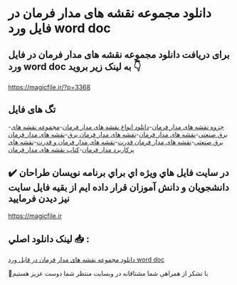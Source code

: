 # دانلود مجموعه نقشه های مدار فرمان در فایل ورد word doc

## برای دریافت دانلود مجموعه نقشه های مدار فرمان در فایل ورد word doc به لینک زیر بروید 👇

https://magicfile.ir/?p=3368

## تگ های فایل

-[جزوه نقشه های مدار فرمان](https://magicfile.ir/product/%d9%85%d8%ac%d9%85%d9%88%d8%b9%d9%87-%d9%86%d9%82%d8%b4%d9%87-%d9%87%d8%a7%db%8c-%d9%85%d8%af%d8%a7%d8%b1-%d9%81%d8%b1%d9%85%d8%a7%d9%86-%d9%81%d8%a7%db%8c%d9%84-%d9%88%d8%b1%d8%af-word-doc/)-[دانلود انواع نقشه های مدار فرمان](https://magicfile.ir/product/%d9%85%d8%ac%d9%85%d9%88%d8%b9%d9%87-%d9%86%d9%82%d8%b4%d9%87-%d9%87%d8%a7%db%8c-%d9%85%d8%af%d8%a7%d8%b1-%d9%81%d8%b1%d9%85%d8%a7%d9%86-%d9%81%d8%a7%db%8c%d9%84-%d9%88%d8%b1%d8%af-word-doc/)-[مجموعه نقشه های برق صنعتی](https://magicfile.ir/product/%d9%85%d8%ac%d9%85%d9%88%d8%b9%d9%87-%d9%86%d9%82%d8%b4%d9%87-%d9%87%d8%a7%db%8c-%d9%85%d8%af%d8%a7%d8%b1-%d9%81%d8%b1%d9%85%d8%a7%d9%86-%d9%81%d8%a7%db%8c%d9%84-%d9%88%d8%b1%d8%af-word-doc/)-[نقشه های مدار فرمان](https://magicfile.ir/product/%d9%85%d8%ac%d9%85%d9%88%d8%b9%d9%87-%d9%86%d9%82%d8%b4%d9%87-%d9%87%d8%a7%db%8c-%d9%85%d8%af%d8%a7%d8%b1-%d9%81%d8%b1%d9%85%d8%a7%d9%86-%d9%81%d8%a7%db%8c%d9%84-%d9%88%d8%b1%d8%af-word-doc/)-[نقشه های مدار فرمان برق](https://magicfile.ir/product/%d9%85%d8%ac%d9%85%d9%88%d8%b9%d9%87-%d9%86%d9%82%d8%b4%d9%87-%d9%87%d8%a7%db%8c-%d9%85%d8%af%d8%a7%d8%b1-%d9%81%d8%b1%d9%85%d8%a7%d9%86-%d9%81%d8%a7%db%8c%d9%84-%d9%88%d8%b1%d8%af-word-doc/)-[نقشه های مدار فرمان برق صنعتی](https://magicfile.ir/product/%d9%85%d8%ac%d9%85%d9%88%d8%b9%d9%87-%d9%86%d9%82%d8%b4%d9%87-%d9%87%d8%a7%db%8c-%d9%85%d8%af%d8%a7%d8%b1-%d9%81%d8%b1%d9%85%d8%a7%d9%86-%d9%81%d8%a7%db%8c%d9%84-%d9%88%d8%b1%d8%af-word-doc/)-[نقشه های مدار فرمان قدرت](https://magicfile.ir/product/%d9%85%d8%ac%d9%85%d9%88%d8%b9%d9%87-%d9%86%d9%82%d8%b4%d9%87-%d9%87%d8%a7%db%8c-%d9%85%d8%af%d8%a7%d8%b1-%d9%81%d8%b1%d9%85%d8%a7%d9%86-%d9%81%d8%a7%db%8c%d9%84-%d9%88%d8%b1%d8%af-word-doc/)-[نقشه های مدار فرمان و قدرت](https://magicfile.ir/product/%d9%85%d8%ac%d9%85%d9%88%d8%b9%d9%87-%d9%86%d9%82%d8%b4%d9%87-%d9%87%d8%a7%db%8c-%d9%85%d8%af%d8%a7%d8%b1-%d9%81%d8%b1%d9%85%d8%a7%d9%86-%d9%81%d8%a7%db%8c%d9%84-%d9%88%d8%b1%d8%af-word-doc/)-[نقشه های پرکاربرد مدار فرمان](https://magicfile.ir/product/%d9%85%d8%ac%d9%85%d9%88%d8%b9%d9%87-%d9%86%d9%82%d8%b4%d9%87-%d9%87%d8%a7%db%8c-%d9%85%d8%af%d8%a7%d8%b1-%d9%81%d8%b1%d9%85%d8%a7%d9%86-%d9%81%d8%a7%db%8c%d9%84-%d9%88%d8%b1%d8%af-word-doc/)-[کتاب نقشه های مدار فرمان](https://magicfile.ir/product/%d9%85%d8%ac%d9%85%d9%88%d8%b9%d9%87-%d9%86%d9%82%d8%b4%d9%87-%d9%87%d8%a7%db%8c-%d9%85%d8%af%d8%a7%d8%b1-%d9%81%d8%b1%d9%85%d8%a7%d9%86-%d9%81%d8%a7%db%8c%d9%84-%d9%88%d8%b1%d8%af-word-doc/)

## ✔️ در سايت فايل هاي ويژه اي براي برنامه نويسان طراحان دانشجويان و دانش آموزان قرار داده ايم از بقيه فايل سايت نيز ديدن فرماييد

https://magicfile.ir


## لينک دانلود اصلي 📥 :

[دانلود مجموعه نقشه های مدار فرمان در فایل ورد word doc](https://magicfile.ir/product/%d9%85%d8%ac%d9%85%d9%88%d8%b9%d9%87-%d9%86%d9%82%d8%b4%d9%87-%d9%87%d8%a7%db%8c-%d9%85%d8%af%d8%a7%d8%b1-%d9%81%d8%b1%d9%85%d8%a7%d9%86-%d9%81%d8%a7%db%8c%d9%84-%d9%88%d8%b1%d8%af-word-doc/) 


🙏با تشکر از همراهي شما مشتاقانه در وبسایت منتظر شما دوست عزیز هستیم

